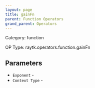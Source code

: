```yaml
---
layout: page
title: gainFn
parent: Function Operators
grand_parent: Operators
---
```


Category: function

OP Type: raytk.operators.function.gainFn

## Parameters

* `Exponent` - 
* `Context Type` -

